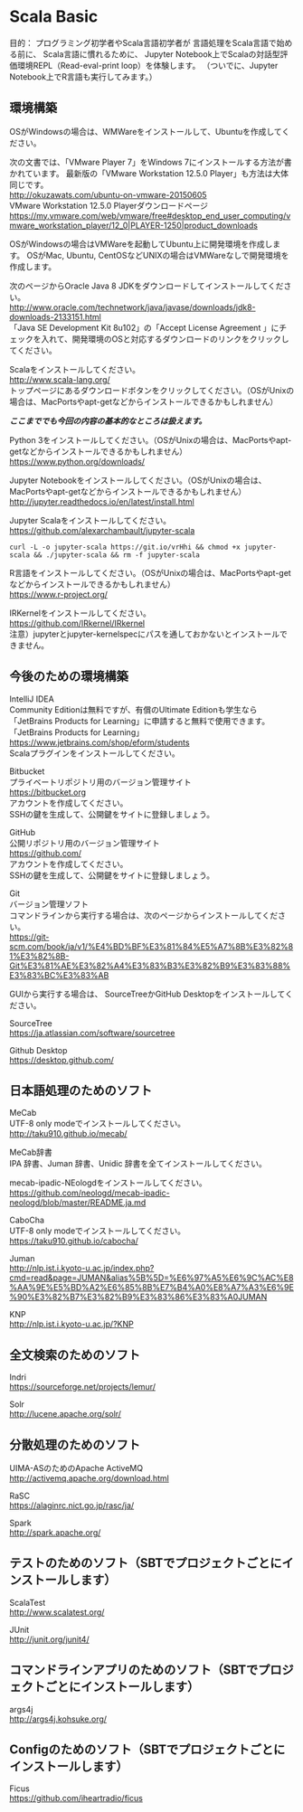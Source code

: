 # Scala Basic
目的：
プログラミング初学者やScala言語初学者が
言語処理をScala言語で始める前に、
Scala言語に慣れるために、
Jupyter Notebook上でScalaの対話型評価環境REPL（Read-eval-print loop）を体験します。
（ついでに、Jupyter Notebook上でR言語も実行してみます。）

## 環境構築
OSがWindowsの場合は、WMWareをインストールして、Ubuntuを作成してください。

次の文書では、「VMware Player 7」をWindows 7にインストールする方法が書かれています。
最新版の「VMware Workstation 12.5.0 Player」も方法は大体同じです。  
http://okuzawats.com/ubuntu-on-vmware-20150605  
VMware Workstation 12.5.0 Playerダウンロードページ  
https://my.vmware.com/web/vmware/free#desktop_end_user_computing/vmware_workstation_player/12_0|PLAYER-1250|product_downloads

OSがWindowsの場合はVMWareを起動してUbuntu上に開発環境を作成します。
OSがMac, Ubuntu, CentOSなどUNIXの場合はVMWareなしで開発環境を作成します。

次のページからOracle Java 8 JDKをダウンロードしてインストールしてください。  
http://www.oracle.com/technetwork/java/javase/downloads/jdk8-downloads-2133151.html  
「Java SE Development Kit 8u102」の「Accept License Agreement 」にチェックを入れて、開発環境のOSと対応するダウンロードのリンクをクリックしてください。

Scalaをインストールしてください。  
http://www.scala-lang.org/  
トップページにあるダウンロードボタンをクリックしてください。（OSがUnixの場合は、MacPortsやapt-getなどからインストールできるかもしれません）

***ここまででも今回の内容の基本的なところは扱えます。***

Python 3をインストールしてください。（OSがUnixの場合は、MacPortsやapt-getなどからインストールできるかもしれません）  
https://www.python.org/downloads/  

Jupyter Notebookをインストールしてください。（OSがUnixの場合は、MacPortsやapt-getなどからインストールできるかもしれません）  
http://jupyter.readthedocs.io/en/latest/install.html

Jupyter Scalaをインストールしてください。  
https://github.com/alexarchambault/jupyter-scala  
```
curl -L -o jupyter-scala https://git.io/vrHhi && chmod +x jupyter-scala && ./jupyter-scala && rm -f jupyter-scala
```

R言語をインストールしてください。（OSがUnixの場合は、MacPortsやapt-getなどからインストールできるかもしれません）  
https://www.r-project.org/

IRKernelをインストールしてください。  
https://github.com/IRkernel/IRkernel  
注意）jupyterとjupyter-kernelspecにパスを通しておかないとインストールできません。

## 今後のための環境構築
IntelliJ IDEA  
Community Editionは無料ですが、有償のUltimate Editionも学生なら「JetBrains Products for Learning」に申請すると無料で使用できます。  
「JetBrains Products for Learning」  
https://www.jetbrains.com/shop/eform/students  
Scalaプラグインをインストールしてください。

Bitbucket  
プライベートリポジトリ用のバージョン管理サイト  
https://bitbucket.org  
アカウントを作成してください。  
SSHの鍵を生成して、公開鍵をサイトに登録しましょう。

GitHub  
公開リポジトリ用のバージョン管理サイト  
https://github.com/  
アカウントを作成してください。  
SSHの鍵を生成して、公開鍵をサイトに登録しましょう。

Git  
バージョン管理ソフト  
コマンドラインから実行する場合は、次のページからインストールしてください。  
https://git-scm.com/book/ja/v1/%E4%BD%BF%E3%81%84%E5%A7%8B%E3%82%81%E3%82%8B-Git%E3%81%AE%E3%82%A4%E3%83%B3%E3%82%B9%E3%83%88%E3%83%BC%E3%83%AB

GUIから実行する場合は、
SourceTreeかGitHub Desktopをインストールしてください。

SourceTree  
https://ja.atlassian.com/software/sourcetree  

Github Desktop  
https://desktop.github.com/

## 日本語処理のためのソフト
MeCab  
UTF-8 only modeでインストールしてください。  
http://taku910.github.io/mecab/

MeCab辞書  
IPA 辞書、Juman 辞書、Unidic 辞書を全てインストールしてください。

mecab-ipadic-NEologdをインストールしてください。  
https://github.com/neologd/mecab-ipadic-neologd/blob/master/README.ja.md

CaboCha  
UTF-8 only modeでインストールしてください。  
https://taku910.github.io/cabocha/

Juman  
http://nlp.ist.i.kyoto-u.ac.jp/index.php?cmd=read&page=JUMAN&alias%5B%5D=%E6%97%A5%E6%9C%AC%E8%AA%9E%E5%BD%A2%E6%85%8B%E7%B4%A0%E8%A7%A3%E6%9E%90%E3%82%B7%E3%82%B9%E3%83%86%E3%83%A0JUMAN

KNP  
http://nlp.ist.i.kyoto-u.ac.jp/?KNP

## 全文検索のためのソフト
Indri  
https://sourceforge.net/projects/lemur/

Solr  
http://lucene.apache.org/solr/

## 分散処理のためのソフト
UIMA-ASのためのApache ActiveMQ  
http://activemq.apache.org/download.html

RaSC  
https://alaginrc.nict.go.jp/rasc/ja/

Spark  
http://spark.apache.org/

## テストのためのソフト（SBTでプロジェクトごとにインストールします）
ScalaTest  
http://www.scalatest.org/

JUnit  
http://junit.org/junit4/

## コマンドラインアプリのためのソフト（SBTでプロジェクトごとにインストールします）
args4j  
http://args4j.kohsuke.org/

## Configのためのソフト（SBTでプロジェクトごとにインストールします）
Ficus  
https://github.com/iheartradio/ficus
